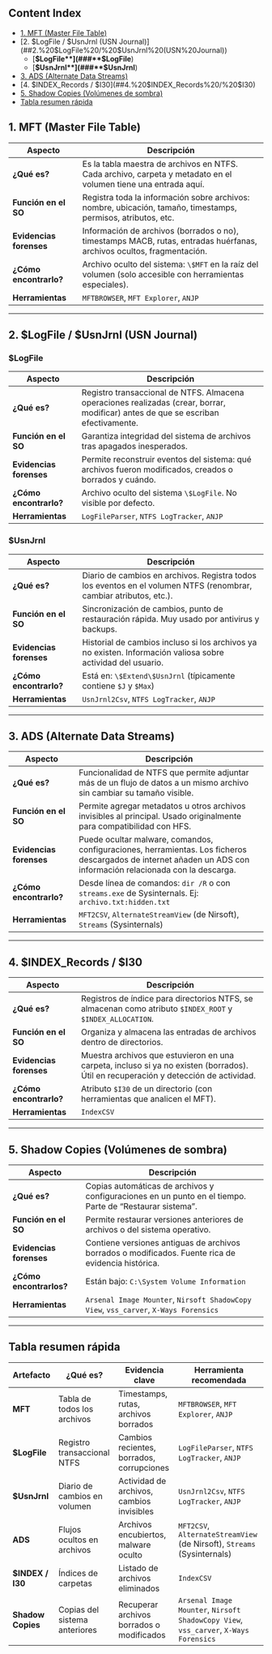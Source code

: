 ## Content Index

- [1. MFT (Master File Table)](##1.%20MFT%20(Master%20File%20Table))
- [2. $LogFile / $UsnJrnl (USN Journal)](##2.%20$LogFile%20/%20$UsnJrnl%20(USN%20Journal))
	- [**$LogFile**](###**$LogFile**)
	- [**$UsnJrnl**](###**$UsnJrnl**)
- [3. ADS (Alternate Data Streams)](##3.%20ADS%20(Alternate%20Data%20Streams))
- [4. $INDEX_Records / $I30](##4.%20$INDEX_Records%20/%20$I30)
- [5. Shadow Copies (Volúmenes de sombra)](##5.%20Shadow%20Copies%20(Volúmenes%20de%20sombra))
- [Tabla resumen rápida](##Tabla%20resumen%20rápida)


## 1. MFT (Master File Table)

| Aspecto                 | Descripción                                                                                                           |
| ----------------------- | --------------------------------------------------------------------------------------------------------------------- |
| **¿Qué es?**            | Es la tabla maestra de archivos en NTFS. Cada archivo, carpeta y metadato en el volumen tiene una entrada aquí.       |
| **Función en el SO**    | Registra toda la información sobre archivos: nombre, ubicación, tamaño, timestamps, permisos, atributos, etc.         |
| **Evidencias forenses** | Información de archivos (borrados o no), timestamps MACB, rutas, entradas huérfanas, archivos ocultos, fragmentación. |
| **¿Cómo encontrarlo?**  | Archivo oculto del sistema: `\$MFT` en la raíz del volumen (solo accesible con herramientas especiales).              |
| **Herramientas**        | `MFTBROWSER`, `MFT Explorer`, `ANJP`                                                                                  |

---

## 2. $LogFile / $UsnJrnl (USN Journal)

### **$LogFile**

| Aspecto                 | Descripción                                                                                                                        |
| ----------------------- | ---------------------------------------------------------------------------------------------------------------------------------- |
| **¿Qué es?**            | Registro transaccional de NTFS. Almacena operaciones realizadas (crear, borrar, modificar) antes de que se escriban efectivamente. |
| **Función en el SO**    | Garantiza integridad del sistema de archivos tras apagados inesperados.                                                            |
| **Evidencias forenses** | Permite reconstruir eventos del sistema: qué archivos fueron modificados, creados o borrados y cuándo.                             |
| **¿Cómo encontrarlo?**  | Archivo oculto del sistema `\$LogFile`. No visible por defecto.                                                                    |
| **Herramientas**        | `LogFileParser`, `NTFS LogTracker`, `ANJP`                                                                                         |

### **$UsnJrnl**

| Aspecto                 | Descripción                                                                                                        |
| ----------------------- | ------------------------------------------------------------------------------------------------------------------ |
| **¿Qué es?**            | Diario de cambios en archivos. Registra todos los eventos en el volumen NTFS (renombrar, cambiar atributos, etc.). |
| **Función en el SO**    | Sincronización de cambios, punto de restauración rápida. Muy usado por antivirus y backups.                        |
| **Evidencias forenses** | Historial de cambios incluso si los archivos ya no existen. Información valiosa sobre actividad del usuario.       |
| **¿Cómo encontrarlo?**  | Está en: `\$Extend\$UsnJrnl` (típicamente contiene `$J` y `$Max`)                                                  |
| **Herramientas**        | `UsnJrnl2Csv`, `NTFS LogTracker`, `ANJP`                                                                           |

---

## 3. ADS (Alternate Data Streams)

| Aspecto                 | Descripción                                                                                                                                                     |
| ----------------------- | --------------------------------------------------------------------------------------------------------------------------------------------------------------- |
| **¿Qué es?**            | Funcionalidad de NTFS que permite adjuntar más de un flujo de datos a un mismo archivo sin cambiar su tamaño visible.                                           |
| **Función en el SO**    | Permite agregar metadatos u otros archivos invisibles al principal. Usado originalmente para compatibilidad con HFS.                                            |
| **Evidencias forenses** | Puede ocultar malware, comandos, configuraciones, herramientas. Los ficheros descargados de internet añaden un ADS con información relacionada con la descarga. |
| **¿Cómo encontrarlo?**  | Desde línea de comandos: `dir /R` o con `streams.exe` de Sysinternals. Ej: `archivo.txt:hidden.txt`                                                             |
| **Herramientas**        | `MFT2CSV`, `AlternateStreamView` (de Nirsoft), `Streams` (Sysinternals)                                                                                         |

---

## 4. $INDEX_Records / $I30

| Aspecto                 | Descripción                                                                                                                         |
| ----------------------- | ----------------------------------------------------------------------------------------------------------------------------------- |
| **¿Qué es?**            | Registros de índice para directorios NTFS, se almacenan como atributo `$INDEX_ROOT` y `$INDEX_ALLOCATION`.                          |
| **Función en el SO**    | Organiza y almacena las entradas de archivos dentro de directorios.                                                                 |
| **Evidencias forenses** | Muestra archivos que estuvieron en una carpeta, incluso si ya no existen (borrados). Útil en recuperación y detección de actividad. |
| **¿Cómo encontrarlo?**  | Atributo `$I30` de un directorio (con herramientas que analicen el MFT).                                                            |
| **Herramientas**        | `IndexCSV`                                                                                                                          |

---

## 5. Shadow Copies (Volúmenes de sombra)

| Aspecto                 | Descripción                                                                                              |
| ----------------------- | -------------------------------------------------------------------------------------------------------- |
| **¿Qué es?**            | Copias automáticas de archivos y configuraciones en un punto en el tiempo. Parte de “Restaurar sistema”. |
| **Función en el SO**    | Permite restaurar versiones anteriores de archivos o del sistema operativo.                              |
| **Evidencias forenses** | Contiene versiones antiguas de archivos borrados o modificados. Fuente rica de evidencia histórica.      |
| **¿Cómo encontrarlos?** | Están bajo: `C:\System Volume Information`                                                               |
| **Herramientas**        | `Arsenal Image Mounter`, `Nirsoft ShadowCopy View`, `vss_carver`, `X-Ways Forensics`                     |

---

## Tabla resumen rápida

| Artefacto         | ¿Qué es?                      | Evidencia clave                           | Herramienta recomendada                                                              |
| ----------------- | ----------------------------- | ----------------------------------------- | ------------------------------------------------------------------------------------ |
| **MFT**           | Tabla de todos los archivos   | Timestamps, rutas, archivos borrados      | `MFTBROWSER`, `MFT Explorer`, `ANJP`                                                 |
| **$LogFile**      | Registro transaccional NTFS   | Cambios recientes, borrados, corrupciones | `LogFileParser`, `NTFS LogTracker`, `ANJP`                                           |
| **$UsnJrnl**      | Diario de cambios en volumen  | Actividad de archivos, cambios invisibles | `UsnJrnl2Csv`, `NTFS LogTracker`, `ANJP`                                             |
| **ADS**           | Flujos ocultos en archivos    | Archivos encubiertos, malware oculto      | `MFT2CSV`, `AlternateStreamView` (de Nirsoft), `Streams` (Sysinternals)              |
| **$INDEX / I30**  | Índices de carpetas           | Listado de archivos eliminados            | `IndexCSV`                                                                           |
| **Shadow Copies** | Copias del sistema anteriores | Recuperar archivos borrados o modificados | `Arsenal Image Mounter`, `Nirsoft ShadowCopy View`, `vss_carver`, `X-Ways Forensics` |
